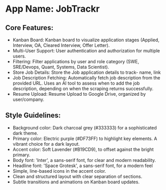 # **App Name**: JobTrackr

## Core Features:

- Kanban Board: Kanban board to visualize application stages (Applied, Interview, OA, Cleared Interview, Offer Letter).
- Multi-User Support: User authentication and authorization for multiple users.
- Filtering: Filter applications by user and role category (SWE, SRE/Devops, Quant, Systems, Data Scientist).
- Store Job Details: Store the Job application details to track- name, link
- Job Description Fetching: Automatically fetch job description from the provided URL. Uses an AI tool to assess when to add the job description, depending on when the scraping returns successfully.
- Resume Upload: Resume Upload to Google Drive, organized by user/company.

## Style Guidelines:

- Background color: Dark charcoal grey (#333333) for a sophisticated dark theme.
- Primary color: Electric purple (#DF73FF) to highlight key elements. A vibrant choice for a dark layout.
- Accent color: Soft Lavender (#B19CD9), to offset against the bright primary.
- Body font: 'Inter', a sans-serif font, for clear and modern readability.
- Headline font: 'Space Grotesk', a sans-serif font, for a modern feel
- Simple, line-based icons in the accent color.
- Clean and structured layout with clear separation of sections.
- Subtle transitions and animations on Kanban board updates.
